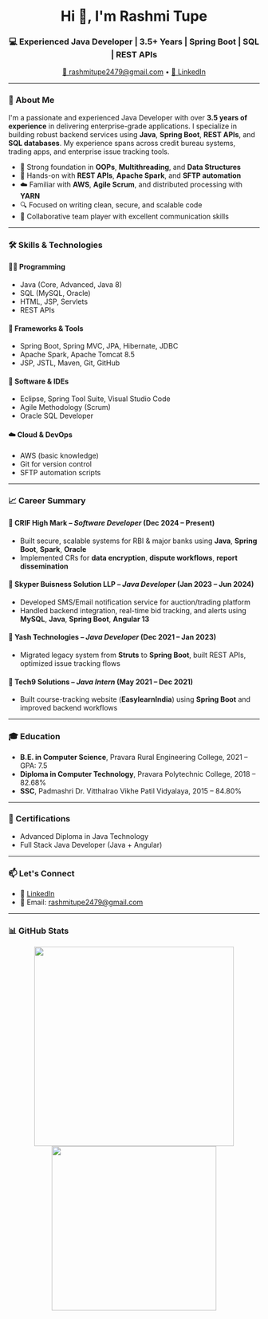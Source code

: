 <h1 align="center">Hi 👋, I'm Rashmi Tupe</h1>
<h3 align="center">💻 Experienced Java Developer | 3.5+ Years | Spring Boot | SQL | REST APIs</h3>

<p align="center">
  <a href="mailto:rashmitupe2479@gmail.com">📧 rashmitupe2479@gmail.com</a> • 
  <a href="https://www.linkedin.com/in/rashruby789" target="_blank">🔗 LinkedIn</a> 
</p>

---

### 🧾 About Me

I'm a passionate and experienced Java Developer with over **3.5 years of experience** in delivering enterprise-grade applications. I specialize in building robust backend services using **Java**, **Spring Boot**, **REST APIs**, and **SQL databases**. My experience spans across credit bureau systems, trading apps, and enterprise issue tracking tools.

- 🔧 Strong foundation in **OOPs**, **Multithreading**, and **Data Structures**
- 🔌 Hands-on with **REST APIs**, **Apache Spark**, and **SFTP automation**
- ☁️ Familiar with **AWS**, **Agile Scrum**, and distributed processing with **YARN**
- 🔍 Focused on writing clean, secure, and scalable code
- 🤝 Collaborative team player with excellent communication skills

---

### 🛠️ Skills & Technologies

#### 🧑‍💻 Programming
- Java (Core, Advanced, Java 8)
- SQL (MySQL, Oracle)
- HTML, JSP, Servlets
- REST APIs

#### 🧰 Frameworks & Tools
- Spring Boot, Spring MVC, JPA, Hibernate, JDBC
- Apache Spark, Apache Tomcat 8.5
- JSP, JSTL, Maven, Git, GitHub

#### 🧪 Software & IDEs
- Eclipse, Spring Tool Suite, Visual Studio Code
- Agile Methodology (Scrum)
- Oracle SQL Developer

#### ☁️ Cloud & DevOps
- AWS (basic knowledge)
- Git for version control
- SFTP automation scripts

---

### 📈 Career Summary

#### 🏢 **CRIF High Mark** – *Software Developer* (Dec 2024 – Present)
- Built secure, scalable systems for RBI & major banks using **Java**, **Spring Boot**, **Spark**, **Oracle**
- Implemented CRs for **data encryption**, **dispute workflows**, **report dissemination**

#### 🏢 **Skyper Buisness Solution LLP** – *Java Developer* (Jan 2023 – Jun 2024)
- Developed SMS/Email notification service for auction/trading platform
- Handled backend integration, real-time bid tracking, and alerts using **MySQL**, **Java**, **Spring Boot**, **Angular 13**

#### 🏢 **Yash Technologies** – *Java Developer* (Dec 2021 – Jan 2023)
- Migrated legacy system from **Struts** to **Spring Boot**, built REST APIs, optimized issue tracking flows

#### 🏢 **Tech9 Solutions** – *Java Intern* (May 2021 – Dec 2021)
- Built course-tracking website (**EasylearnIndia**) using **Spring Boot** and improved backend workflows

---

### 🎓 Education

- **B.E. in Computer Science**, Pravara Rural Engineering College, 2021 – GPA: 7.5  
- **Diploma in Computer Technology**, Pravara Polytechnic College, 2018 – 82.68%  
- **SSC**, Padmashri Dr. Vitthalrao Vikhe Patil Vidyalaya, 2015 – 84.80%

---

### 📜 Certifications

- Advanced Diploma in Java Technology  
- Full Stack Java Developer (Java + Angular)

---

### 📫 Let's Connect

- 💼 [LinkedIn](https://www.linkedin.com/in/rashruby789)  
- 📧 Email: rashmitupe2479@gmail.com  

---

### 📊 GitHub Stats

<p align="center">
  <img src="https://github-readme-stats.vercel.app/api?username=your-github-username&show_icons=true&theme=radical" width="400"/>
  <img src="https://github-readme-stats.vercel.app/api/top-langs/?username=your-github-username&layout=compact&theme=radical" width="330"/>
</p>
